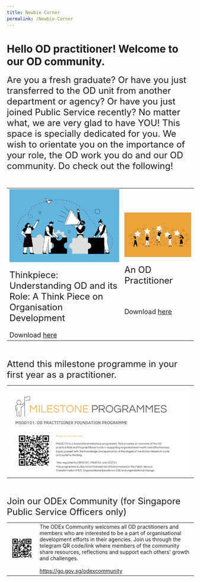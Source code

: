 ```yaml
---
title: Newbie Corner
permalink: /Newbie-Corner
---
```

# Hello OD practitioner! Welcome to our OD community. 

<font size="5">Are you a fresh graduate? Or have you just transferred to the OD unit from another department or agency? Or have you just joined Public Service recently? No matter what, we are very glad to have YOU! This space is specially dedicated for you. We wish to orientate you on the importance of your role, the OD work you do and our OD community. Do check out the following!<br></font>

<table>
  <tr><td>
	<img src="/images/Organisation%20Design.jpg" alt="employee engagement" width="450"><br><br><font size="5">Thinkpiece: Understanding OD and its Role: A Think Piece on Organisation Development</font><font size=4"><br><br>Download <a href="https://go.gov.sg/reachingouteveryday ">here</a></font></td><td>
	<img src="/images/Employee%20Engagement.jpg" alt="employee engagement" width="450"><br><br><font size="5"> An OD Practitioner</a></font><br><br><font size ="4"><br><br> Download <a href="https://vimeo.com/74434435">here </a></font></tr></td>
</table><br><br>
<font size =5">Attend this milestone programme in your first year as a practitioner.</font>
							<table><tr><td><br><img src="/images/MSOD101.jpg"></tr></td></table><br><br><font size =5">Join our ODEx Community (for Singapore Public Service Officers only)</font>
<table><tr><td><img src="/images/odexcommunity2.jpg"></td><td>The ODEx Community welcomes all OD practitioners and
members who are interested to be a part of organisational
development efforts in their agencies.
Join us through the telegram QR code/link where members
of the community share resources, reflections and support
each others' growth and challenges.<br><br><a href="https://go.gov.sg/odexcommunity">
	https://go.gov.sg/odexcommunity </a></td>